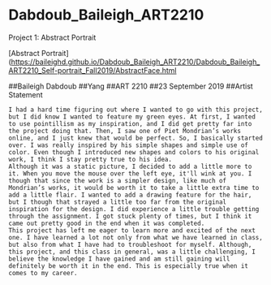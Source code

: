 # Dabdoub_Baileigh_ART2210

Project 1: Abstract Portrait

[Abstract Portrait](https://baileighd.github.io/Dabdoub_Baileigh_ART2210/Dabdoub_Baileigh_ART2210_Self-portrait_Fall2019/AbstractFace.html

##Baileigh Dabdoub
##Yang
##ART 2210
##23 September 2019
##Artist Statement
	
	I had a hard time figuring out where I wanted to go with this project, but I did know I wanted to feature my green eyes. At first, I wanted to use pointillism as my inspiration, and I did get pretty far into the project doing that. Then, I saw one of Piet Mondrian’s works online, and I just knew that would be perfect. So, I basically started over. I was really inspired by his simple shapes and simple use of color. Even though I introduced new shapes and colors to his original work, I think I stay pretty true to his idea.
	Although it was a static picture, I decided to add a little more to it. When you move the mouse over the left eye, it'll wink at you. I though that since the work is a simpler design, like much of Mondrian’s works, it would be worth it to take a little extra time to add a little flair. I wanted to add a drawing feature for the hair, but I though that strayed a little too far from the original inspiration for the design. I did experience a little trouble getting through the assignment. I got stuck plenty of times, but I think it came out pretty good in the end when it was completed. 
	This project has left me eager to learn more and excited of the next one. I have learned a lot not only from what we have learned in class, but also from what I have had to troubleshoot for myself. Although, this project, and this class in general, was a little challenging, I believe the knowledge I have gained and am still gaining will definitely be worth it in the end. This is especially true when it comes to my career.